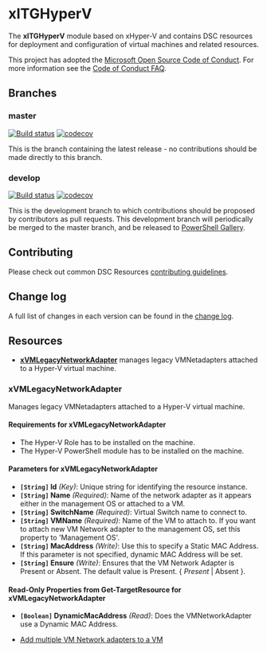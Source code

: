 # xITGHyperV

The **xITGHyperV** module based on xHyper-V and contains DSC resources for
 deployment and configuration of virtual machines and related resources.

This project has adopted the [Microsoft Open Source Code of Conduct](https://opensource.microsoft.com/codeofconduct/).
For more information see the [Code of Conduct FAQ](https://opensource.microsoft.com/codeofconduct/faq/).

## Branches

### master

[![Build status](https://ci.appveyor.com/api/projects/status/q0dap46majxqxc3q/branch/master?svg=true)](https://ci.appveyor.com/project/IT-Service/xITGHyperV/branch/master)
[![codecov](https://codecov.io/gh/IT-Service/xITGHyperV/branch/master/graph/badge.svg)](https://codecov.io/gh/IT-Service/xITGHyperV/branch/master)

This is the branch containing the latest release - no contributions should be
made directly to this branch.

### develop

[![Build status](https://ci.appveyor.com/api/projects/status/q0dap46majxqxc3q/branch/develop?svg=true)](https://ci.appveyor.com/project/IT-Service/xITGHyperV/branch/develop)
[![codecov](https://codecov.io/gh/PowerShell/xHyper-V/branch/develop/graph/badge.svg)](https://codecov.io/gh/IT-Service/xITGHyperV/branch/develop)

This is the development branch to which contributions should be proposed by
contributors as pull requests. This development branch will periodically be
merged to the master branch, and be released to [PowerShell Gallery](https://www.powershellgallery.com/).

## Contributing

Please check out common DSC Resources [contributing guidelines](CONTRIBUTING.md).

## Change log

A full list of changes in each version can be found in the [change log](CHANGELOG.md).

## Resources

* [**xVMLegacyNetworkAdapter**](#xvmlegacynetworkadapter) manages legacy
 VMNetadapters attached to a Hyper-V virtual machine.

### xVMLegacyNetworkAdapter

Manages legacy VMNetadapters attached to a Hyper-V virtual machine.

#### Requirements for xVMLegacyNetworkAdapter

* The Hyper-V Role has to be installed on the machine.
* The Hyper-V PowerShell module has to be installed on the machine.

#### Parameters for xVMLegacyNetworkAdapter

* **`[String]` Id** _(Key)_: Unique string for identifying the resource instance.
* **`[String]` Name** _(Required)_: Name of the network adapter as it appears either
 in the management OS or attached to a VM.
* **`[String]` SwitchName** _(Required)_: Virtual Switch name to connect to.
* **`[String]` VMName** _(Required)_: Name of the VM to attach to.
 If you want to attach new VM Network adapter to the management OS,
 set this property to 'Management OS'.
* **`[String]` MacAddress** _(Write)_: Use this to specify a Static MAC Address.
 If this parameter is not specified, dynamic MAC Address will be set.
* **`[String]` Ensure** _(Write)_: Ensures that the VM Network Adapter is
 Present or Absent. The default value is Present. { *Present* | Absent }.

#### Read-Only Properties from Get-TargetResource for xVMLegacyNetworkAdapter

* **`[Boolean]` DynamicMacAddress** _(Read)_: Does the VMNetworkAdapter use a
 Dynamic MAC Address.

* [Add multiple VM Network adapters to a VM](/Examples/xVMLegacyNetworkAdapter/Sample_xVMLegacyNetworkAdapter_MultipleVM.ps1)
